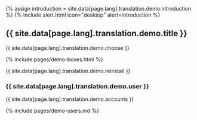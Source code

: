 
{% assign introduction = site.data[page.lang].translation.demo.introduction %}
{% include alert.html icon="desktop" alert=introduction %}

## {{ site.data[page.lang].translation.demo.title }}

{{ site.data[page.lang].translation.demo.choose }}

{% include pages/demo-boxes.html %}

{{ site.data[page.lang].translation.demo.reinstall }}

### {{ site.data[page.lang].translation.demo.user }}

{{ site.data[page.lang].translation.demo.accounts }}

{% include pages/demo-users.md %}
